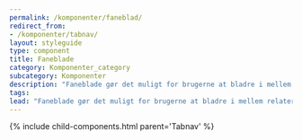 ```yaml
---
permalink: /komponenter/faneblad/
redirect_from:
- /komponenter/tabnav/
layout: styleguide
type: component
title: Faneblade
category: Komponenter_category
subcategory: Komponenter
description: "Faneblade gør det muligt for brugerne at bladre i mellem relaterede sektioner af indhold og kun få vist en sektion af gangen."
tags:
lead: "Faneblade gør det muligt for brugerne at bladre i mellem relaterede sektioner af indhold og kun få vist en sektion af gangen. Vær opmærksom på om dine brugere ser de skjulte sektioner, når du anvender faneblade."
---
```

{% include child-components.html parent='Tabnav' %}
